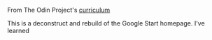 From The Odin Project's [curriculum](http://www.theodinproject.com/courses/web-development-101/lessons/html-css)

This is a deconstruct and rebuild of the Google Start homepage.
I've learned 